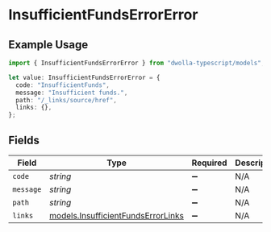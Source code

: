 # InsufficientFundsErrorError

## Example Usage

```typescript
import { InsufficientFundsErrorError } from "dwolla-typescript/models";

let value: InsufficientFundsErrorError = {
  code: "InsufficientFunds",
  message: "Insufficient funds.",
  path: "/_links/source/href",
  links: {},
};
```

## Fields

| Field                                                                          | Type                                                                           | Required                                                                       | Description                                                                    | Example                                                                        |
| ------------------------------------------------------------------------------ | ------------------------------------------------------------------------------ | ------------------------------------------------------------------------------ | ------------------------------------------------------------------------------ | ------------------------------------------------------------------------------ |
| `code`                                                                         | *string*                                                                       | :heavy_minus_sign:                                                             | N/A                                                                            | InsufficientFunds                                                              |
| `message`                                                                      | *string*                                                                       | :heavy_minus_sign:                                                             | N/A                                                                            | Insufficient funds.                                                            |
| `path`                                                                         | *string*                                                                       | :heavy_minus_sign:                                                             | N/A                                                                            | /_links/source/href                                                            |
| `links`                                                                        | [models.InsufficientFundsErrorLinks](../models/insufficientfundserrorlinks.md) | :heavy_minus_sign:                                                             | N/A                                                                            | {}                                                                             |